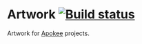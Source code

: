 # Artwork [![Build status][build-badge]][build]

Artwork for [Apokee][apokee] projects.

[apokee]: http://www.apokee.com/
[build]: https://ci.appveyor.com/project/Apokee/artwork/branch/develop
[build-badge]: https://ci.appveyor.com/api/projects/status/yvwxjrvicl3man59/branch/develop?svg=true

